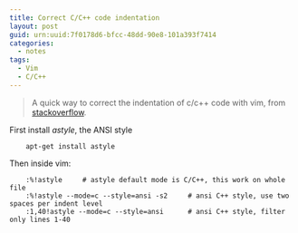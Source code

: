 ```yaml
---
title: Correct C/C++ code indentation
layout: post
guid: urn:uuid:7f0178d6-bfcc-48dd-90e8-101a393f7414
categories:
  - notes
tags:
  - Vim
  - C/C++
---
```


> A quick way to correct the indentation of c/c++ code with vim, from [stackoverflow](https://stackoverflow.com/questions/2506776/is-it-possible-to-format-c-code-with-vim/2506955).

First install *astyle*, the ANSI style

```
    apt-get install astyle
```

Then inside vim:

```
    :%!astyle     # astyle default mode is C/C++, this work on whole file
    :%!astyle --mode=c --style=ansi -s2     # ansi C++ style, use two spaces per indent level
    :1,40!astyle --mode=c --style=ansi      # ansi C++ style, filter only lines 1-40
```


